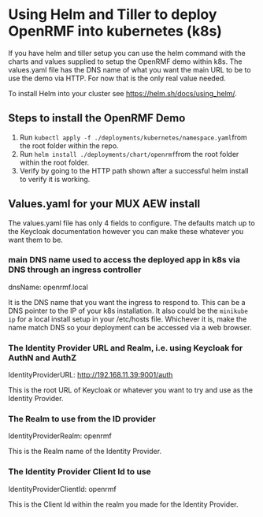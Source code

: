 # Using Helm and Tiller to deploy OpenRMF into kubernetes (k8s)

If you have helm and tiller setup you can use the helm command with the charts and values supplied
to setup the OpenRMF demo within k8s. The values.yaml file has the DNS name of what you want the 
main URL to be to use the demo via HTTP. For now that is the only real value needed. 

To install Helm into your cluster see https://helm.sh/docs/using_helm/.

## Steps to install the OpenRMF Demo

1. Run `kubectl apply -f ./deployments/kubernetes/namespace.yaml`from the root folder within the repo.
2. Run `helm install ./deployments/chart/openrmf`from the root folder within the root folder.
3. Verify by going to the HTTP path shown after a successful helm install to verify it is working.

## Values.yaml for your MUX AEW install

The values.yaml file has only 4 fields to configure. The defaults match up to the Keycloak documentation however you can make these whatever you want them to be. 

### main DNS name used to access the deployed app in k8s via DNS through an ingress controller
dnsName: openrmf.local

It is the DNS name that you want the ingress to respond to. This can be a DNS pointer to the IP of your k8s installation. It also could be the `minikube ip` for a local  install setup in your /etc/hosts file. Whichever it is, make the name match DNS so your deployment can be accessed via a web browser.

### The Identity Provider URL and Realm, i.e. using Keycloak for AuthN and AuthZ
IdentityProviderURL: http://192.168.11.39:9001/auth

This is the root URL of Keycloak or whatever you want to try and use as the Identity Provider.

### The Realm to use from the ID provider
IdentityProviderRealm: openrmf

This is the Realm name of the Identity Provider.

### The Identity Provider Client Id to use

IdentityProviderClientId: openrmf

This is the Client Id within the realm you made for the Identity Provider.
